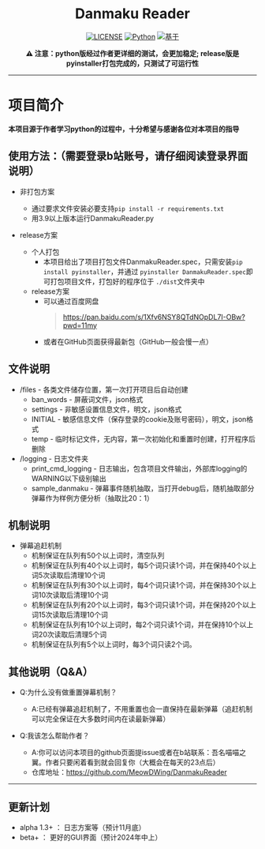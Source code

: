 
<div align="center">

# Danmaku Reader
[![LICENSE](https://img.shields.io/badge/LICENSE-GPLv3+-red)][LICENSE]
[![Python](https://img.shields.io/badge/python-3.9+-blue)](https://www.python.org)
[![基于](https://img.shields.io/badge/基于-bilibili_api_python-green)][base]

**:warning: 注意：python版经过作者更详细的测试，会更加稳定; release版是pyinstaller打包完成的，只测试了可运行性**

</div>

--------

# 项目简介

**本项目源于作者学习python的过程中，十分希望与感谢各位对本项目的指导**

## 使用方法：（需要登录b站账号，请仔细阅读登录界面说明）

- 非打包方案
  - 通过要求文件安装必要支持`pip install -r requirements.txt`
  - 用3.9以上版本运行DanmakuReader.py

- release方案
  - 个人打包
    - 本项目给出了项目打包文件DanmakuReader.spec，只需安装`pip install pyinstaller`，并通过
      `pyinstaller DanmakuReader.spec`即可打包项目文件，打包好的程序位于 `./dist`文件夹中
  - release方案
    - 可以通过百度网盘
      > https://pan.baidu.com/s/1Xfv6NSY8QTdNOpDL7I-OBw?pwd=11my
    - 或者在GitHub页面获得最新包（GitHub一般会慢一点）


## 文件说明
- /files - 各类文件储存位置，第一次打开项目后自动创建
  * ban_words - 屏蔽词文件，json格式
  * settings - 非敏感设置信息文件，明文，json格式
  * INITIAL - 敏感信息文件（保存登录的cookie及账号密码），明文，json格式
  * temp - 临时标记文件，无内容，第一次初始化和重置时创建，打开程序后删除
- /logging - 日志文件夹
  * print_cmd_logging - 日志输出，包含项目文件输出，外部库logging的WARNING以下级别输出
  * sample_danmaku - 弹幕事件随机抽取，当打开debug后，随机抽取部分弹幕作为样例方便分析（抽取比20：1）  

## 机制说明
* 弹幕追赶机制
  * 机制保证在队列有50个以上词时，清空队列
  * 机制保证在队列有40个以上词时，每5个词只读1个词，并在保持40个以上词5次读取后清理10个词
  * 机制保证在队列有30个以上词时，每4个词只读1个词，并在保持30个以上词10次读取后清理10个词
  * 机制保证在队列有20个以上词时，每3个词只读1个词，并在保持20个以上词15次读取后清理10个词
  * 机制保证在队列有10个以上词时，每2个词只读1个词，并在保持10个以上词20次读取后清理5个词
  * 机制保证在队列有5个以上词时，每3个词只读2个词。


## 其他说明（Q&A）

* Q:为什么没有做重置弹幕机制？
  * A:已经有弹幕追赶机制了，不用重置也会一直保持在最新弹幕（追赶机制可以完全保证在大多数时间内在读最新弹幕）

* Q:我该怎么帮助作者？
  * A:你可以访问本项目的github页面提issue或者在b站联系：吾名喵喵之翼。作者只要闲着看到就会回复你（大概会在每天的23点后）
  * 仓库地址：https://github.com/MeowDWing/DanmakuReader


------

## 更新计划

+ alpha 1.3+ ： 日志方案等（预计11月底）
+ beta+ ： 更好的GUI界面（预计2024年中上）

[license]: https://github.com/MeowDWing/DanmakuReader/blob/main/LICENSE
[base]: https://github.com/Nemo2011/bilibili-api